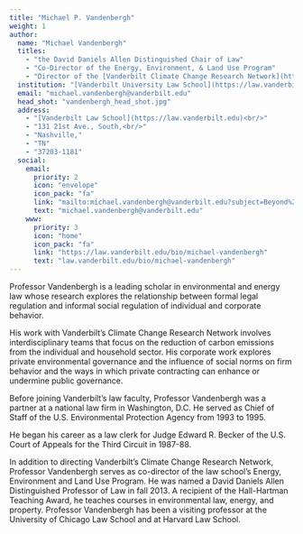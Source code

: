 ```yaml
---
title: "Michael P. Vandenbergh"
weight: 1
author:
  name: "Michael Vandenbergh"
  titles:
    - "the David Daniels Allen Distinguished Chair of Law"
    - "Co-Director of the Energy, Environment, & Land Use Program"
    - "Director of the [Vanderbilt Climate Change Research Network](https://law.vanderbilt.edu/academics/academic-programs/environmental-law/climate-change-network/)"
  institution: "[Vanderbilt University Law School](https://law.vanderbilt.edu)"
  email: "michael.vandenbergh@vanderbilt.edu"
  head_shot: "vandenbergh_head_shot.jpg"
  address:
    - "[Vanderbilt Law School](https://law.vanderbilt.edu)<br/>"
    - "131 21st Ave., South,<br/>"
    - "Nashville,"
    - "TN"
    - "37203-1181"
  social:
    email:
      priority: 2
      icon: "envelope"
      icon_pack: "fa"
      link: "mailto:michael.vandenbergh@vanderbilt.edu?subject=Beyond%20Politics%20book"
      text: "michael.vandenbergh@vanderbilt.edu"
    www:
      priority: 3
      icon: "home"
      icon_pack: "fa"
      link: "https://law.vanderbilt.edu/bio/michael-vandenbergh"
      text: "law.vanderbilt.edu/bio/michael-vandenbergh"
---
```

Professor Vandenbergh is a leading scholar in environmental and energy law whose research explores the relationship between formal legal regulation and informal social regulation of individual and corporate behavior.

His work with Vanderbilt’s Climate Change Research Network involves interdisciplinary teams that focus on the reduction of carbon emissions from the individual and household sector.
His corporate work explores private environmental governance and the influence of social norms on firm behavior and the ways in which private contracting can enhance or undermine public governance.

Before joining Vanderbilt’s law faculty, Professor Vandenbergh was a partner at a national law firm in Washington, D.C. He served as Chief of Staff of the U.S. Environmental Protection Agency from 1993 to 1995.

He began his career as a law clerk for Judge Edward R. Becker of the U.S. Court of Appeals for the Third Circuit in 1987-88.

In addition to directing Vanderbilt’s Climate Change Research Network, Professor Vandenbergh serves as co-director of the law school’s Energy, Environment and Land Use Program.
He was named a David Daniels Allen Distinguished Professor of Law in fall 2013.
A recipient of the Hall-Hartman Teaching Award, he teaches courses in environmental law, energy, and property.
Professor Vandenbergh has been a visiting professor at the University of Chicago Law School and at Harvard Law School.

